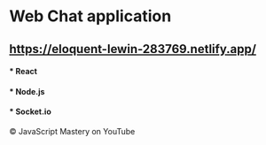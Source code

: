 # Web Chat application
## https://eloquent-lewin-283769.netlify.app/

#### * React 
#### * Node.js 
#### * Socket.io

© JavaScript Mastery on YouTube


